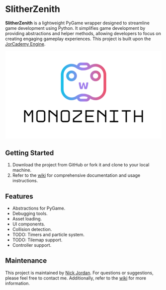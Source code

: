 # SlitherZenith

**SlitherZenith** is a lightweight PyGame wrapper designed to streamline game development using Python. It simplifies game development by providing abstractions and helper methods, allowing developers to focus on creating engaging gameplay experiences.
This project is built upon the [JorCademy Engine](https://github.com/JorCademy/JorCademy-Engine).

<img src="https://github.com/nickname2002/MonoZenith/blob/main/MonoZenith/bin/Debug/net6.0/Content/Textures/MONOZENITH.png?raw=true" width="600" />

## Getting Started

1. Download the project from GitHub or fork it and clone to your local machine.
2. Refer to the [wiki](https://github.com/nickname2002/MonoZenith/wiki) for comprehensive documentation and usage instructions.

## Features

- Abstractions for PyGame.
- Debugging tools.
- Asset loading.
- UI components.
- Collision detection.
- TODO: Timers and particle system.
- TODO: Tilemap support.
- Controller support.

## Maintenance

This project is maintained by [Nick Jordan](mailto:nickjordan2002@gmail.com).
For questions or suggestions, please feel free to contact me. Additionally, refer to the [wiki](https://github.com/nickname2002/MonoZenith/wiki) for more information.